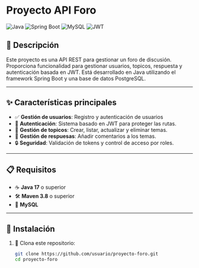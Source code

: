 # Proyecto API Foro

![Java](https://img.shields.io/badge/Java-ED8B00?style=for-the-badge&logo=java&logoColor=white)
![Spring Boot](https://img.shields.io/badge/Spring%20Boot-6DB33F?style=for-the-badge&logo=springboot&logoColor=white)
![MySQL](https://img.shields.io/badge/MySQL-4479A1?style=for-the-badge&logo=mysql&logoColor=white)
![JWT](https://img.shields.io/badge/JWT-black?style=for-the-badge&logo=JSON%20web%20tokens)

## 📝 Descripción

Este proyecto es una API REST para gestionar un foro de discusión. Proporciona funcionalidad para gestionar usuarios, topicos, respuesta y autenticación basada en JWT. Está desarrollado en Java utilizando el framework Spring Boot y una base de datos PostgreSQL.

---

## ✨ Características principales

- ✅ **Gestión de usuarios**: Registro y autenticación de usuarios
- 🔐 **Autenticación**: Sistema basado en JWT para proteger las rutas.
- 📂 **Gestión de topicos**: Crear, listar, actualizar y eliminar temas.
- 💬 **Gestión de respuesas**: Añadir comentarios a los temas.
- 🔒 **Seguridad**: Validación de tokens y control de acceso por roles.

---

## 📋 Requisitos

- ☕ **Java 17** o superior
- 🛠️ **Maven 3.8** o superior
- 🐬 **MySQL**

---

## 🚀 Instalación

1. 📂 Clona este repositorio:
   ```bash
   git clone https://github.com/usuario/proyecto-foro.git
   cd proyecto-foro
